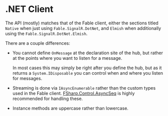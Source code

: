 # .NET Client

The API (mostly) matches that of the Fable client, either the sections titled
`Native` when just using `Fable.SignalR.DotNet`, and `Elmish` when 
additionally using the `Fable.SignalR.DotNet.Elmish`.

There are a couple differences: 

* You cannot define `OnMessage` at the declaration site of the hub, 
    but rather at the points where you want to listen for a message.

    In most cases this may simply be right after you define the hub, but as it returns
    a `System.IDisposable` you can control when and where you listen for messages.
* Streaming is done via `IAsyncEnumerable` rather than the custom types used in the
    Fable client. [FSharp.Control.AsyncSeq](https://github.com/fsprojects/FSharp.Control.AsyncSeq) 
    is highly recommended for handling these.
* Instance methods are uppercase rather than lowercase.
